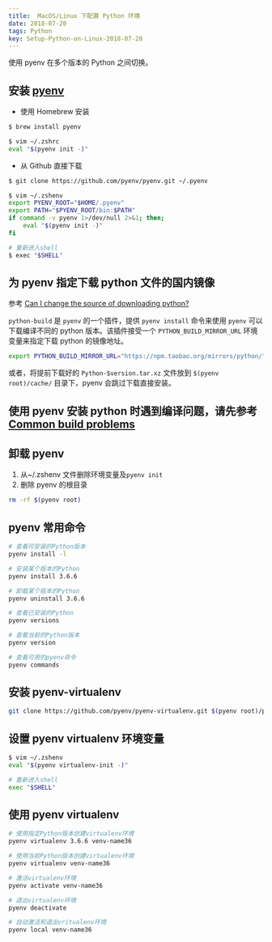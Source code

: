 ```yaml
---
title:  MacOS/Linux 下配置 Python 环境
date: 2018-07-20
tags: Python
key: Setup-Python-on-Linux-2018-07-20
---
```


使用 pyenv 在多个版本的 Python 之间切换。

<!--more-->

## 安装 [pyenv](https://github.com/pyenv/pyenv)

- 使用 Homebrew 安装

```zsh
$ brew install pyenv

$ vim ~/.zshrc
eval "$(pyenv init -)"
```

- 从 Github 直接下载

```zsh
$ git clone https://github.com/pyenv/pyenv.git ~/.pyenv

$ vim ~/.zshenv
export PYENV_ROOT="$HOME/.pyenv"
export PATH="$PYENV_ROOT/bin:$PATH"
if command -v pyenv 1>/dev/null 2>&1; then;
    eval "$(pyenv init -)"
fi

# 重新进入shell
$ exec "$SHELL"
```

## 为 pyenv 指定下载 python 文件的国内镜像

参考 [Can I change the source of downloading python?](https://github.com/pyenv/pyenv/issues/18)

`python-build` 是 `pyenv` 的一个插件，提供 `pyenv install` 命令来使用 `pyenv` 可以下载编译不同的 python 版本。该插件接受一个 `PYTHON_BUILD_MIRROR_URL` 环境变量来指定下载 python 的镜像地址。

```zsh
export PYTHON_BUILD_MIRROR_URL="https://npm.taobao.org/mirrors/python/"
```

或者，将提前下载好的 `Python-$version.tar.xz` 文件放到 `$(pyenv root)/cache/` 目录下，pyenv 会跳过下载直接安装。

## 使用 pyenv 安装 python 时遇到编译问题，请先参考[Common build problems](https://github.com/pyenv/pyenv/wiki/Common-build-problems)

## 卸载 pyenv

1. 从~/.zshenv 文件删除环境变量及`pyenv init`
2. 删除 pyenv 的根目录

```zsh
rm -rf $(pyenv root)
```

## pyenv 常用命令

```zsh
# 查看可安装的Python版本
pyenv install -l

# 安装某个版本的Python
pyenv install 3.6.6

# 卸载某个版本的Python
pyenv uninstall 3.6.6

# 查看已安装的Python
pyenv versions

# 查看当前的Python版本
pyenv version

# 查看可用的pyenv命令
pyenv commands
```

## 安装 pyenv-virtualenv

```zsh
git clone https://github.com/pyenv/pyenv-virtualenv.git $(pyenv root)/plugins/pyenv-virtualenv
```

## 设置 pyenv virtualenv 环境变量

```zsh
$ vim ~/.zshenv
eval "$(pyenv virtualenv-init -)"

# 重新进入shell
exec "$SHELL"
```

## 使用 pyenv virtualenv

```zsh
# 使用指定Python版本创建virtualenv环境
pyenv virtualenv 3.6.6 venv-name36

# 使用当前Python版本创建virtualenv环境
pyenv virtualenv venv-name36

# 激活virtualenv环境
pyenv activate venv-name36

# 退出virtualenv环境
pyenv deactivate

# 自动激活和退出vritualenv环境
pyenv local venv-name36
```